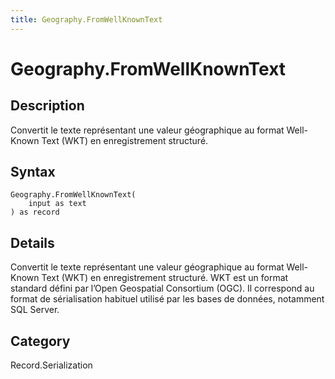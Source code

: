 ```yaml
---
title: Geography.FromWellKnownText
---
```


# Geography.FromWellKnownText


## Description

Convertit le texte représentant une valeur géographique au format Well-Known Text (WKT) en enregistrement structuré.


## Syntax

```powerquery
Geography.FromWellKnownText(
    input as text
) as record
```


## Details

Convertit le texte représentant une valeur géographique au format Well-Known Text (WKT) en enregistrement structuré. WKT est un format standard défini par l’Open Geospatial Consortium (OGC). Il correspond au format de sérialisation habituel utilisé par les bases de données, notamment SQL Server.



## Category
Record.Serialization
